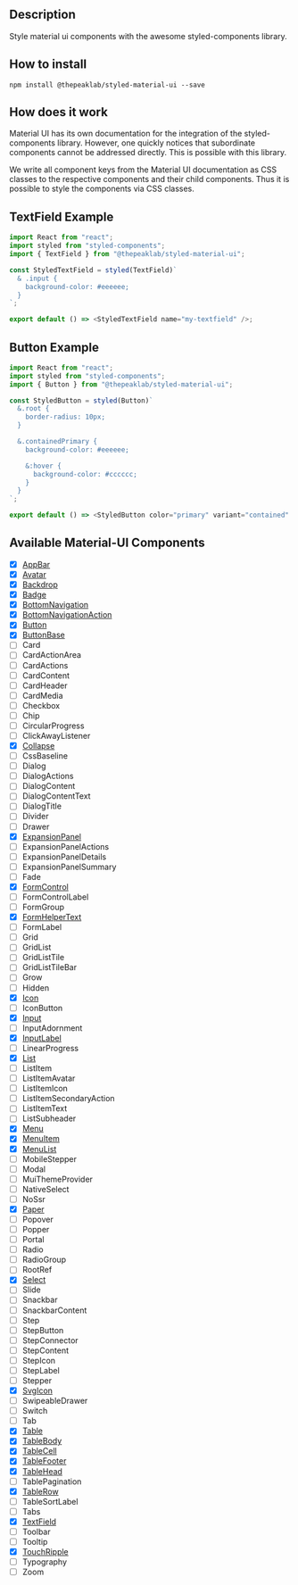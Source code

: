 ## Description

Style material ui components with the awesome styled-components library.

## How to install

```console
npm install @thepeaklab/styled-material-ui --save
```

## How does it work

Material UI has its own documentation for the integration of the styled-components library. However, one quickly notices that subordinate components cannot be addressed directly. This is possible with this library.

We write all component keys from the Material UI documentation as CSS classes to the respective components and their child components. Thus it is possible to style the components via CSS classes.

## TextField Example

```javascript
import React from "react";
import styled from "styled-components";
import { TextField } from "@thepeaklab/styled-material-ui";

const StyledTextField = styled(TextField)`
  & .input {
    background-color: #eeeeee;
  }
`;

export default () => <StyledTextField name="my-textfield" />;
```

## Button Example

```javascript
import React from "react";
import styled from "styled-components";
import { Button } from "@thepeaklab/styled-material-ui";

const StyledButton = styled(Button)`
  &.root {
    border-radius: 10px;
  }

  &.containedPrimary {
    background-color: #eeeeee;

    &:hover {
      background-color: #cccccc;
    }
  }
`;

export default () => <StyledButton color="primary" variant="contained" />;
```

## Available Material-UI Components

- [x] [AppBar](https://material-ui.com/api/app-bar/#css-api)
- [x] [Avatar](https://material-ui.com/api/avatar/#css-api)
- [x] [Backdrop](https://material-ui.com/api/backdrop/#css-api)
- [x] [Badge](https://material-ui.com/api/badge/#css-api)
- [x] [BottomNavigation](https://material-ui.com/api/bottom-navigation/#css-api)
- [x] [BottomNavigationAction](https://material-ui.com/api/bottom-navigation-action/#css-api)
- [x] [Button](https://material-ui.com/api/button/#css-api)
- [x] [ButtonBase](https://material-ui.com/api/button-base/#css-api)
- [ ] Card
- [ ] CardActionArea
- [ ] CardActions
- [ ] CardContent
- [ ] CardHeader
- [ ] CardMedia
- [ ] Checkbox
- [ ] Chip
- [ ] CircularProgress
- [ ] ClickAwayListener
- [x] [Collapse](https://material-ui.com/api/collapse/#css-api)
- [ ] CssBaseline
- [ ] Dialog
- [ ] DialogActions
- [ ] DialogContent
- [ ] DialogContentText
- [ ] DialogTitle
- [ ] Divider
- [ ] Drawer
- [x] [ExpansionPanel](https://material-ui.com/api/expansion-panel/#css-api)
- [ ] ExpansionPanelActions
- [ ] ExpansionPanelDetails
- [ ] ExpansionPanelSummary
- [ ] Fade
- [x] [FormControl](https://material-ui.com/api/form-control/#css-api)
- [ ] FormControlLabel
- [ ] FormGroup
- [x] [FormHelperText](https://material-ui.com/api/form-helper-text/#css-api)
- [ ] FormLabel
- [ ] Grid
- [ ] GridList
- [ ] GridListTile
- [ ] GridListTileBar
- [ ] Grow
- [ ] Hidden
- [x] [Icon](https://material-ui.com/api/icon/#css-api)
- [ ] IconButton
- [x] [Input](https://material-ui.com/api/input/#css-api)
- [ ] InputAdornment
- [x] [InputLabel](https://material-ui.com/api/input-label/#css-api)
- [ ] LinearProgress
- [x] [List](https://material-ui.com/api/list/#css-api)
- [ ] ListItem
- [ ] ListItemAvatar
- [ ] ListItemIcon
- [ ] ListItemSecondaryAction
- [ ] ListItemText
- [ ] ListSubheader
- [x] [Menu](https://material-ui.com/api/menu/#css-api)
- [x] [MenuItem](https://material-ui.com/api/menu-item/#css-api)
- [x] [MenuList](https://material-ui.com/api/menu-list/#css-api)
- [ ] MobileStepper
- [ ] Modal
- [ ] MuiThemeProvider
- [ ] NativeSelect
- [ ] NoSsr
- [x] [Paper](https://material-ui.com/api/paper/#css-api)
- [ ] Popover
- [ ] Popper
- [ ] Portal
- [ ] Radio
- [ ] RadioGroup
- [ ] RootRef
- [x] [Select](https://material-ui.com/api/select/#css-api)
- [ ] Slide
- [ ] Snackbar
- [ ] SnackbarContent
- [ ] Step
- [ ] StepButton
- [ ] StepConnector
- [ ] StepContent
- [ ] StepIcon
- [ ] StepLabel
- [ ] Stepper
- [x] [SvgIcon](https://material-ui.com/api/svg-icon/#css-api)
- [ ] SwipeableDrawer
- [ ] Switch
- [ ] Tab
- [x] [Table](https://material-ui.com/api/table/#css-api)
- [x] [TableBody](https://material-ui.com/api/table-body/#css-api)
- [x] [TableCell](https://material-ui.com/api/table-cell/#css-api)
- [x] [TableFooter](https://material-ui.com/api/table-footer/#css-api)
- [x] [TableHead](https://material-ui.com/api/table-head/#css-api)
- [ ] TablePagination
- [x] [TableRow](https://material-ui.com/api/table-row/#css-api)
- [ ] TableSortLabel
- [ ] Tabs
- [x] [TextField](https://material-ui.com/api/text-field/#css-api)
- [ ] Toolbar
- [ ] Tooltip
- [x] [TouchRipple](https://material-ui.com/api/touch-ripple/#css-api)
- [ ] Typography
- [ ] Zoom
